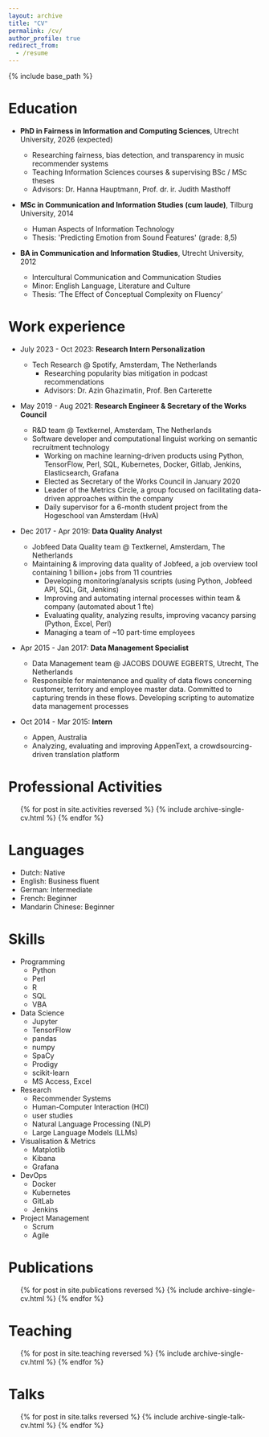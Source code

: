 ```yaml
---
layout: archive
title: "CV"
permalink: /cv/
author_profile: true
redirect_from:
  - /resume
---
```


{% include base_path %}

Education
======
* <b>PhD in Fairness in Information and Computing Sciences</b>, Utrecht University, 2026 (expected)
  * Researching fairness, bias detection, and transparency in music recommender systems 
  * Teaching Information Sciences courses & supervising BSc / MSc theses
  * Advisors: Dr. Hanna Hauptmann, Prof. dr. ir. Judith Masthoff

* <b>MSc in Communication and Information Studies (cum laude)</b>, Tilburg University, 2014
  * Human Aspects of Information Technology
  * Thesis: 'Predicting Emotion from Sound Features' (grade: 8,5)

* <b>BA in Communication and Information Studies</b>, Utrecht University, 2012
  * Intercultural Communication and Communication Studies
  * Minor: English Language, Literature and Culture
  * Thesis: ‘The Effect of Conceptual Complexity on Fluency’ 

Work experience
======
* July 2023 - Oct 2023: <b>Research Intern Personalization</b>
  * Tech Research @ Spotify, Amsterdam, The Netherlands
    * Researching popularity bias mitigation in podcast recommendations
    * Advisors: Dr. Azin Ghazimatin, Prof. Ben Carterette

* May 2019 - Aug 2021: <b>Research Engineer & Secretary of the Works Council</b>
  * R&D team @ Textkernel, Amsterdam, The Netherlands
  * Software developer and computational linguist working on semantic recruitment technology
    * Working on machine learning-driven products using Python, TensorFlow, Perl, SQL, Kubernetes, Docker, Gitlab, Jenkins, Elasticsearch, Grafana
    * Elected as Secretary of the Works Council in January 2020
    * Leader of the Metrics Circle, a group focused on facilitating data-driven approaches within the company
    * Daily supervisor for a 6-month student project from the Hogeschool van Amsterdam (HvA)

* Dec 2017 - Apr 2019: <b>Data Quality Analyst</b>
  * Jobfeed Data Quality team @ Textkernel, Amsterdam, The Netherlands
  * Maintaining & improving data quality of Jobfeed, a job overview tool containing 1 billion+ jobs from 11 countries
    * Developing monitoring/analysis scripts (using Python, Jobfeed API, SQL, Git, Jenkins)
    * Improving and automating internal processes within team & company (automated about 1 fte)
    * Evaluating quality, analyzing results, improving vacancy parsing (Python, Excel, Perl)
    * Managing a team of ~10 part-time employees

* Apr 2015 - Jan 2017: <b>Data Management Specialist</b>
  * Data Management team @ JACOBS DOUWE EGBERTS, Utrecht, The Netherlands
  * Responsible for maintenance and quality of data flows concerning customer, territory and employee master data. Committed to capturing trends in these flows. Developing scripting to automatize data management processes

* Oct 2014 - Mar 2015: <b>Intern</b>
  * Appen, Australia
  * Analyzing, evaluating and improving AppenText, a crowdsourcing-driven translation platform

Professional Activities
======
  <ul>{% for post in site.activities reversed %}
    {% include archive-single-cv.html %}
  {% endfor %}</ul>
  
Languages
======
* Dutch: Native
* English: Business fluent
* German: Intermediate
* French: Beginner
* Mandarin Chinese: Beginner

Skills
======
* Programming
  * Python
  * Perl
  * R
  * SQL
  * VBA
* Data Science
  * Jupyter
  * TensorFlow
  * pandas
  * numpy
  * SpaCy
  * Prodigy
  * scikit-learn
  * MS Access, Excel
* Research
  * Recommender Systems
  * Human-Computer Interaction (HCI)
  * user studies
  * Natural Language Processing (NLP)
  * Large Language Models (LLMs)
* Visualisation & Metrics
  * Matplotlib
  * Kibana
  * Grafana
* DevOps
  * Docker
  * Kubernetes
  * GitLab
  * Jenkins
* Project Management
  * Scrum
  * Agile

Publications
======
  <ul>{% for post in site.publications reversed %}
    {% include archive-single-cv.html %}
  {% endfor %}</ul>

Teaching
======
  <ul>{% for post in site.teaching reversed %}
    {% include archive-single-cv.html %}
  {% endfor %}</ul>
  
Talks
======
  <ul>{% for post in site.talks reversed %}
    {% include archive-single-talk-cv.html %}
  {% endfor %}</ul>
  

